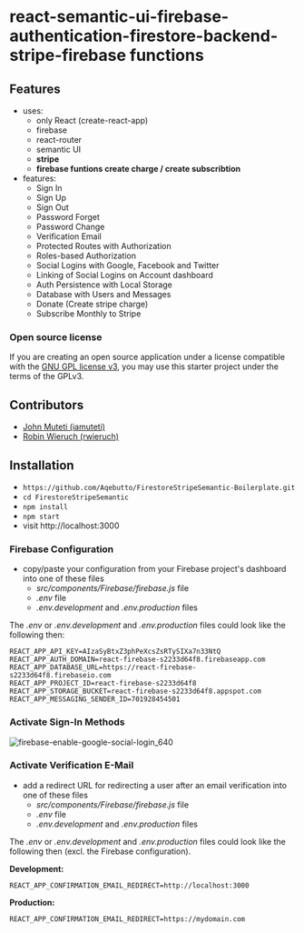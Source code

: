 # react-semantic-ui-firebase-authentication-firestore-backend-stripe-firebase functions

## Features

- uses:
  - only React (create-react-app)
  - firebase
  - react-router
  - semantic UI
  - **stripe**
  - **firebase funtions create charge / create subscribtion**
- features:
  - Sign In
  - Sign Up
  - Sign Out
  - Password Forget
  - Password Change
  - Verification Email
  - Protected Routes with Authorization
  - Roles-based Authorization
  - Social Logins with Google, Facebook and Twitter
  - Linking of Social Logins on Account dashboard
  - Auth Persistence with Local Storage
  - Database with Users and Messages
  - Donate (Create stripe charge)
  - Subscribe Monthly to Stripe

### Open source license

If you are creating an open source application under a license compatible with the [GNU GPL license v3](https://www.gnu.org/licenses/gpl-3.0.html), you may use this starter project under the terms of the GPLv3.

## Contributors

- [John Muteti (iamuteti)](https://github.com/iamuteti)
- [Robin Wieruch (rwieruch)](https://github.com/rwieruch)

## Installation

- `https://github.com/Aqebutto/FirestoreStripeSemantic-Boilerplate.git`
- `cd FirestoreStripeSemantic`
- `npm install`
- `npm start`
- visit http://localhost:3000

### Firebase Configuration

- copy/paste your configuration from your Firebase project's dashboard into one of these files
  - _src/components/Firebase/firebase.js_ file
  - _.env_ file
  - _.env.development_ and _.env.production_ files

The _.env_ or _.env.development_ and _.env.production_ files could look like the following then:

```
REACT_APP_API_KEY=AIzaSyBtxZ3phPeXcsZsRTySIXa7n33NtQ
REACT_APP_AUTH_DOMAIN=react-firebase-s2233d64f8.firebaseapp.com
REACT_APP_DATABASE_URL=https://react-firebase-s2233d64f8.firebaseio.com
REACT_APP_PROJECT_ID=react-firebase-s2233d64f8
REACT_APP_STORAGE_BUCKET=react-firebase-s2233d64f8.appspot.com
REACT_APP_MESSAGING_SENDER_ID=701928454501
```

### Activate Sign-In Methods

![firebase-enable-google-social-login_640](https://user-images.githubusercontent.com/2479967/49687774-e0a31e80-fb42-11e8-9d8a-4b4c794134e6.jpg)

### Activate Verification E-Mail

- add a redirect URL for redirecting a user after an email verification into one of these files
  - _src/components/Firebase/firebase.js_ file
  - _.env_ file
  - _.env.development_ and _.env.production_ files

The _.env_ or _.env.development_ and _.env.production_ files could look like the following then (excl. the Firebase configuration).

**Development:**

```
REACT_APP_CONFIRMATION_EMAIL_REDIRECT=http://localhost:3000
```

**Production:**

```
REACT_APP_CONFIRMATION_EMAIL_REDIRECT=https://mydomain.com
```
